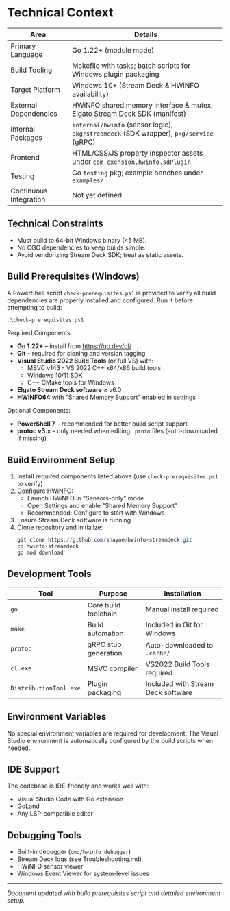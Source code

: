 # Technical Context

| Area | Details |
| --- | --- |
| Primary Language | Go 1.22+ (module mode) |
| Build Tooling | Makefile with tasks; batch scripts for Windows plugin packaging |
| Target Platform | Windows 10+ (Stream Deck & HWiNFO availability) |
| External Dependencies | HWiNFO shared memory interface & mutex, Elgato Stream Deck SDK (manifest) |
| Internal Packages | `internal/hwinfo` (sensor logic), `pkg/streamdeck` (SDK wrapper), `pkg/service` (gRPC) |
| Frontend | HTML/CSS/JS property inspector assets under `com.exension.hwinfo.sdPlugin` |
| Testing | Go `testing` pkg; example benches under `examples/` |
| Continuous Integration | Not yet defined |

## Technical Constraints

- Must build to 64-bit Windows binary (<5 MB).
- No CGO dependencies to keep builds simple.
- Avoid vendorizing Stream Deck SDK; treat as static assets.

## Build Prerequisites (Windows)

A PowerShell script `check-prerequisites.ps1` is provided to verify all build dependencies are properly installed and configured. Run it before attempting to build:

```powershell
.\check-prerequisites.ps1
```

Required Components:
- **Go 1.22+** – install from https://go.dev/dl/
- **Git** – required for cloning and version tagging
- **Visual Studio 2022 Build Tools** (or full VS) with:
  - MSVC v143 - VS 2022 C++ x64/x86 build tools
  - Windows 10/11 SDK
  - C++ CMake tools for Windows
- **Elgato Stream Deck software** ≥ v6.0
- **HWiNFO64** with "Shared Memory Support" enabled in settings

Optional Components:
- **PowerShell 7** – recommended for better build script support
- **protoc v3.x** – only needed when editing `.proto` files (auto-downloaded if missing)

## Build Environment Setup

1. Install required components listed above (use `check-prerequisites.ps1` to verify)
2. Configure HWiNFO:
   - Launch HWiNFO in "Sensors-only" mode
   - Open Settings and enable "Shared Memory Support"
   - Recommended: Configure to start with Windows
3. Ensure Stream Deck software is running
4. Clone repository and initialize:
   ```powershell
   git clone https://github.com/shayne/hwinfo-streamdeck.git
   cd hwinfo-streamdeck
   go mod download
   ```

## Development Tools

| Tool | Purpose | Installation |
| --- | --- | --- |
| `go` | Core build toolchain | Manual install required |
| `make` | Build automation | Included in Git for Windows |
| `protoc` | gRPC stub generation | Auto-downloaded to `.cache/` |
| `cl.exe` | MSVC compiler | VS2022 Build Tools required |
| `DistributionTool.exe` | Plugin packaging | Included with Stream Deck software |

## Environment Variables

No special environment variables are required for development. The Visual Studio environment is automatically configured by the build scripts when needed.

## IDE Support

The codebase is IDE-friendly and works well with:
- Visual Studio Code with Go extension
- GoLand
- Any LSP-compatible editor

## Debugging Tools

- Built-in debugger (`cmd/hwinfo_debugger`)
- Stream Deck logs (see Troubleshooting.md)
- HWiNFO sensor viewer
- Windows Event Viewer for system-level issues

---

*Document updated with build prerequisites script and detailed environment setup.*
